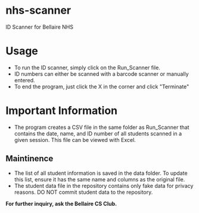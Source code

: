 # nhs-scanner
ID Scanner for Bellaire NHS

# Usage
- To run the ID scanner, simply click on the Run_Scanner file.
- ID numbers can either be scanned with a barcode scanner or manually entered.
- To end the program, just click the X in the corner and click "Terminate"

# Important Information
- The program creates a CSV file in the same folder as Run_Scanner that contains the date, name, and ID number of all students scanned in a given session. This file can be viewed with Excel.

## Maintinence
- The list of all student information is saved in the data folder. To update this list, ensure it has the same name and columns as the original file.
- The student data file in the repository contains only fake data for privacy reasons. DO NOT commit student data to the repository.

**For further inquiry, ask the Bellaire CS Club.**
